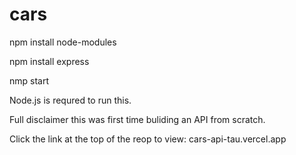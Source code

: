 # cars

npm install node-modules

npm install express

nmp start

Node.js is requred to run this.

Full disclaimer this was first time buliding an API from scratch.

Click the link at the top of the reop to view:
cars-api-tau.vercel.app
